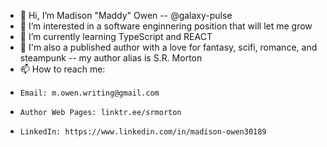 - 👋 Hi, I’m Madison "Maddy" Owen -- @galaxy-pulse
- 👀 I’m interested in a software enginnering position that will let me grow
- 🌱 I’m currently learning TypeScript and REACT
- 💞️ I'm also a published author with a love for fantasy, scifi, romance, and steampunk -- my author alias is S.R. Morton
- 📫 How to reach me:
-     Email: m.owen.writing@gmail.com
-     Author Web Pages: linktr.ee/srmorton
-     LinkedIn: https://www.linkedin.com/in/madison-owen30189

<!---
galaxy-pulse/galaxy-pulse is a ✨ special ✨ repository because its `README.md` (this file) appears on your GitHub profile.
You can click the Preview link to take a look at your changes.
--->
